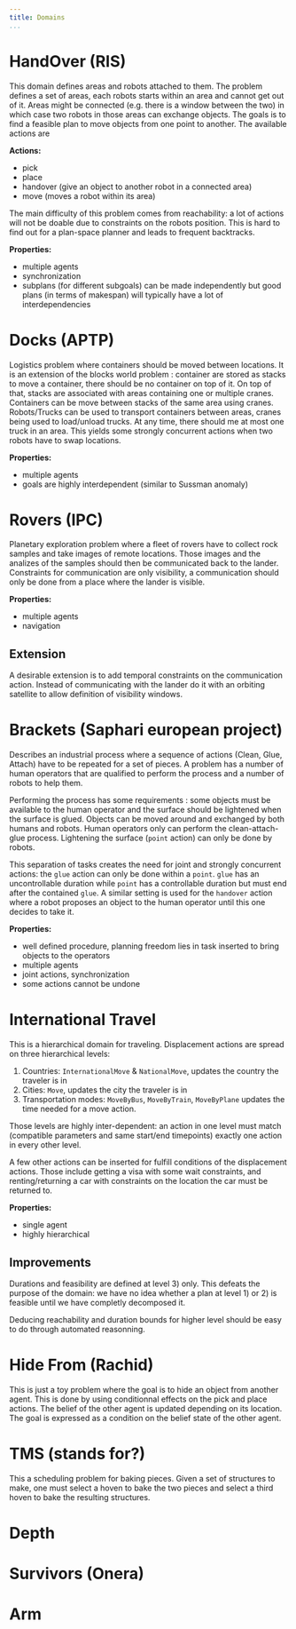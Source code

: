 ```yaml
---
title: Domains
...
```



# HandOver (RIS)

This domain defines areas and robots attached to them.
The problem defines a set of areas, each robots starts within an area and cannot get out of it.
Areas might be connected (e.g. there is a window between the two) in which case two robots in those areas can exchange objects.
The goals is to find a feasible plan to move objects from one point to another. The available actions are

**Actions:**

 - pick
 - place
 - handover (give an object to another robot in a connected area)
 - move (moves a robot within its area)

The main difficulty of this problem comes from reachability: a lot of actions will not be doable due to constraints on the robots position. This is hard to find out for a plan-space planner and leads to frequent backtracks.


**Properties:**

 - multiple agents
 - synchronization
 - subplans (for different subgoals) can be made independently but good plans (in terms of makespan) will typically have a lot of interdependencies


# Docks (APTP)

Logistics problem where containers should be moved between locations. It is an extension of the blocks world problem : container are stored as stacks to move a container, there should be no container on top of it.
On top of that, stacks are associated with areas containing one or multiple cranes. Containers can be move between stacks of the same area using cranes. Robots/Trucks can be used to transport containers between areas, cranes being used to load/unload trucks.
At any time, there should me at most one truck in an area. This yields some strongly concurrent actions when two robots have to swap locations.

**Properties:**

 - multiple agents
 - goals are highly interdependent (similar to Sussman anomaly)

# Rovers (IPC)

Planetary exploration problem where a fleet of rovers have to collect rock samples and take images of remote locations. Those images and the analizes of the samples should then be communicated back to the lander. Constraints for communication are only visibility, a communication should only be done from a place where the lander is visible.

**Properties:**

 - multiple agents
 - navigation


## Extension

A desirable extension is to add temporal constraints on the communication action. Instead of communicating with the lander do it with an orbiting satellite to allow definition of visibility windows.


# Brackets (Saphari european project)

Describes an industrial process where a sequence of actions (Clean, Glue, Attach) have to be repeated for a set of pieces.
A problem has a number of human operators that are qualified to perform the process and a number of robots to help them.

Performing the process has some requirements : some objects must be available to the human operator and the surface should be lightened when the surface is glued.
Objects can be moved around and exchanged by both humans and robots. Human operators only can perform the clean-attach-glue process. Lightening the surface (`point` action) can only be done by robots.

This separation of tasks creates the need for joint and strongly concurrent actions: the `glue` action can only be done within a `point`. `glue` has an uncontrollable duration while `point` has a controllable duration but must end after the contained `glue`.
A similar setting is used for the `handover` action where a robot proposes an object to the human operator until this one decides to take it.


**Properties:**

 - well defined procedure, planning freedom lies in task inserted to bring objects to the operators
 - multiple agents
 - joint actions, synchronization
 - some actions cannot be undone


# International Travel

This is a hierarchical domain for traveling.
Displacement actions are spread on three hierarchical levels:

1) Countries: `InternationalMove` & `NationalMove`, updates the country the traveler is in
2) Cities: `Move`, updates the city the traveler is in
3) Transportation modes: `MoveByBus`, `MoveByTrain`, `MoveByPlane` updates the time needed for a move action.

Those levels are highly inter-dependent: an action in one level must match (compatible parameters and same start/end timepoints) exactly one action in every other level.

A few other actions can be inserted for fulfill conditions of the displacement actions. Those include getting a visa with some wait constraints, and renting/returning a car with constraints on the location the car must be returned to.

**Properties:**

 - single agent
 - highly hierarchical
 


## Improvements

Durations and feasibility are defined at level 3) only. This defeats the purpose of the domain: we have no idea whether a plan at level 1) or 2) is feasible until we have completly decomposed it.

Deducing reachability and duration bounds for higher level should be easy to do through automated reasonning.



# Hide From (Rachid)

This is just a toy problem where the goal is to hide an object from another agent.
This is done by using conditionnal effects on the pick and place actions. The belief of the other agent is updated depending on its location.
The goal is expressed as a condition on the belief state of the other agent.




# TMS (stands for?)

This a scheduling problem for baking pieces. Given a set of structures to make, one must select a hoven to bake the two pieces and select a third hoven to bake the resulting structures.


# Depth


# Survivors (Onera)


# Arm

